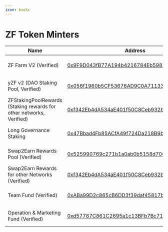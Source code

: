 ```yaml
---
icon: books
---
```


# ZF Token Minters

| Name                                                                | Address                                                                                                                                  | Owner                                                                                                                  |
| ------------------------------------------------------------------- | ---------------------------------------------------------------------------------------------------------------------------------------- | ---------------------------------------------------------------------------------------------------------------------- |
| ZF Farm V2 (Verified)                                               | [0x9F9D043fB77A194b4216784Eb5985c471b979D67](https://era.zksync.network/address/0x9F9D043fB77A194b4216784Eb5985c471b979D67#code)         | [Timelock Core 24 hours](https://era.zksync.network/address/0xcE043a95f415D7873585E92904ea11955Ba38fE5#code)           |
| yZF v2 (DAO Staking Pool, Verified)                                 | [0x056f1960b5CF53676AD9C0A7113363A812DC0c8e](https://era.zksync.network/address/0x056f1960b5CF53676AD9C0A7113363A812DC0c8e#code)         | [Multisig Funds Wallet](https://app.safe.global/settings/setup?safe=zksync:0xF1802d9a70Bdc6F6EffD65d44b33226eE0E6A821) |
| ZFStakingPoolRewards (Staking rewards for other networks, Verified) | [0xf342Eb4dA534aE401f50C8Ceb932b774Ca93a544](https://era.zksync.network/address/0xf342Eb4dA534aE401f50C8Ceb932b774Ca93a544#code)         | [Multisig Funds Wallet](https://app.safe.global/settings/setup?safe=zksync:0xF1802d9a70Bdc6F6EffD65d44b33226eE0E6A821) |
| Long Governance Staking                                             | [0x47Bbad4Fb85ACfA49f724Da218B9b0C261Cb7b4b](https://era.zksync.network/address/0x47Bbad4Fb85ACfA49f724Da218B9b0C261Cb7b4b#code)         | [Multisig Funds Wallet](https://app.safe.global/settings/setup?safe=zksync:0xF1802d9a70Bdc6F6EffD65d44b33226eE0E6A821) |
| Swap2Earn Rewards Pool (Verified)                                   | [0x525990769c271b1a0ab0b5158d7062Be54E4983D](https://era.zksync.network/address/0x525990769c271b1a0ab0b5158d7062Be54E4983D#code)         | [Multisig Core Wallet](https://app.safe.global/settings/setup?safe=zksync:0x0D64C4eb0547C1F51b78Fb1A53583dC9042238C0)  |
| Swap2Earn Rewards for other Networks (Verified)                     | [0xf342Eb4dA534aE401f50C8Ceb932b774Ca93a544](https://era.zksync.network/address/0xf342Eb4dA534aE401f50C8Ceb932b774Ca93a544#readContract) | [Multisig Funds Wallet](https://app.safe.global/settings/setup?safe=zksync:0xF1802d9a70Bdc6F6EffD65d44b33226eE0E6A821) |
| Team Fund (Verified)                                                | [0xABa99D2c865cB6DD3f39daf45817bE76941bE8B7](https://era.zksync.network/address/0xABa99D2c865cB6DD3f39daf45817bE76941bE8B7#code)         | [Timelock Funds 24 hours](https://era.zksync.network/address/0x4305CF9f4Ad5427D6614e7207803E2426497917A#code)          |
| Operation & Marketing Fund (Verified)                               | [0xd57787C861C2695a1c13BFb7Bc716818aCD7a470](https://era.zksync.network/address/0xd57787C861C2695a1c13BFb7Bc716818aCD7a470)              | [Timelock Funds 24 hours](https://era.zksync.network/address/0x4305CF9f4Ad5427D6614e7207803E2426497917A#code)          |


